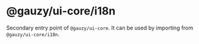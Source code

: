 # @gauzy/ui-core/i18n

Secondary entry point of `@gauzy/ui-core`. It can be used by importing from `@gauzy/ui-core/i18n`.
